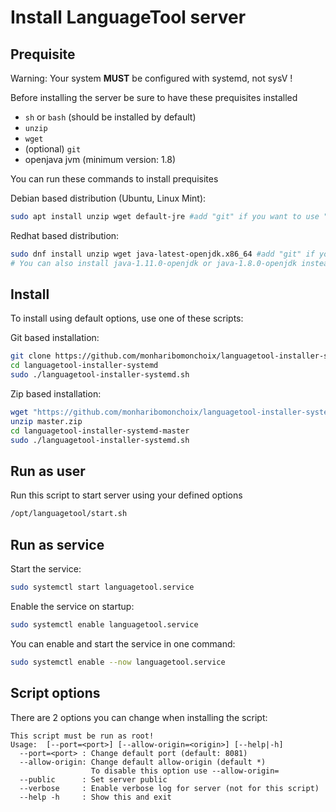 # Install LanguageTool server

## Prequisite

Warning: Your system __MUST__ be configured with systemd, not sysV !

Before installing the server be sure to have these prequisites installed

- `sh` or `bash` (should be installed by default)
- `unzip`
- `wget`
- (optional) `git`
- openjava jvm (minimum version: 1.8)

You can run these commands to install prequisites

Debian based distribution (Ubuntu, Linux Mint):

```bash
sudo apt install unzip wget default-jre #add "git" if you want to use "git clone"
```

Redhat based distribution:

```bash
sudo dnf install unzip wget java-latest-openjdk.x86_64 #add "git" if you want to use "git clone"
# You can also install java-1.11.0-openjdk or java-1.8.0-openjdk instead of java-latest-openjdk.x86_64
```

## Install

To install using default options, use one of these scripts:

Git based installation:

```bash
git clone https://github.com/monharibomonchoix/languagetool-installer-systemd.git
cd languagetool-installer-systemd
sudo ./languagetool-installer-systemd.sh
```

Zip based installation:

```bash
wget "https://github.com/monharibomonchoix/languagetool-installer-systemd/archive/refs/heads/master.zip" -O master.zip
unzip master.zip
cd languagetool-installer-systemd-master
sudo ./languagetool-installer-systemd.sh
```

## Run as user

Run this script to start server using your defined options

```bash
/opt/languagetool/start.sh
```

## Run as service

Start the service:

```bash
sudo systemctl start languagetool.service
```

Enable the service on startup:

```bash
sudo systemctl enable languagetool.service
```

You can enable and start the service in one command:

```bash
sudo systemctl enable --now languagetool.service
```

## Script options

There are 2 options you can change when installing the script:

```text
This script must be run as root!
Usage:  [--port=<port>] [--allow-origin=<origin>] [--help|-h]
  --port=<port> : Change default port (default: 8081)
  --allow-origin: Change default allow-origin (default *)
                  To disable this option use --allow-origin=
  --public      : Set server public
  --verbose     : Enable verbose log for server (not for this script)
  --help -h     : Show this and exit
```
